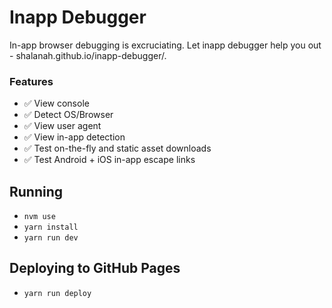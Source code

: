 # Inapp Debugger

In-app browser debugging is excruciating. Let inapp debugger help you out - shalanah.github.io/inapp-debugger/.

### Features

- ✅ View console
- ✅ Detect OS/Browser
- ✅ View user agent
- ✅ View in-app detection
- ✅ Test on-the-fly and static asset downloads
- ✅ Test Android + iOS in-app escape links

## Running

- `nvm use`
- `yarn install`
- `yarn run dev`

## Deploying to GitHub Pages

- `yarn run deploy`

